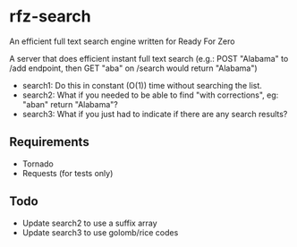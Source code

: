 rfz-search
==========

An efficient full text search engine written for Ready For Zero 

A server that does efficient instant full text search (e.g.: POST "Alabama" to /add endpoint, then GET "aba" on /search would return "Alabama")

 - search1: Do this in constant (O(1)) time without searching the list.
 - search2: What if you needed to be able to find "with corrections", eg: "aban" return "Alabama"?
 - search3: What if you just had to indicate if there are any search results?

Requirements
------------
 - Tornado
 - Requests (for tests only)

Todo
----
 - Update search2 to use a suffix array
 - Update search3 to use golomb/rice codes
